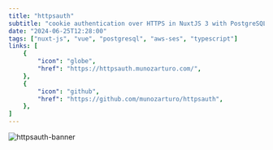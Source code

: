```yaml
---
title: "httpsauth"
subtitle: "cookie authentication over HTTPS in NuxtJS 3 with PostgreSQL and AWS SES."
date: "2024-06-25T12:28:00"
tags: ["nuxt-js", "vue", "postgresql", "aws-ses", "typescript"]
links: [
    {
        "icon": "globe",
        "href": "https://httpsauth.munozarturo.com/",
    },
    {
        "icon": "github",
        "href": "https://github.com/munozarturo/httpsauth",
    },
]
---
```


![httpsauth-banner](/content/images/httpsauth-banner.png)
